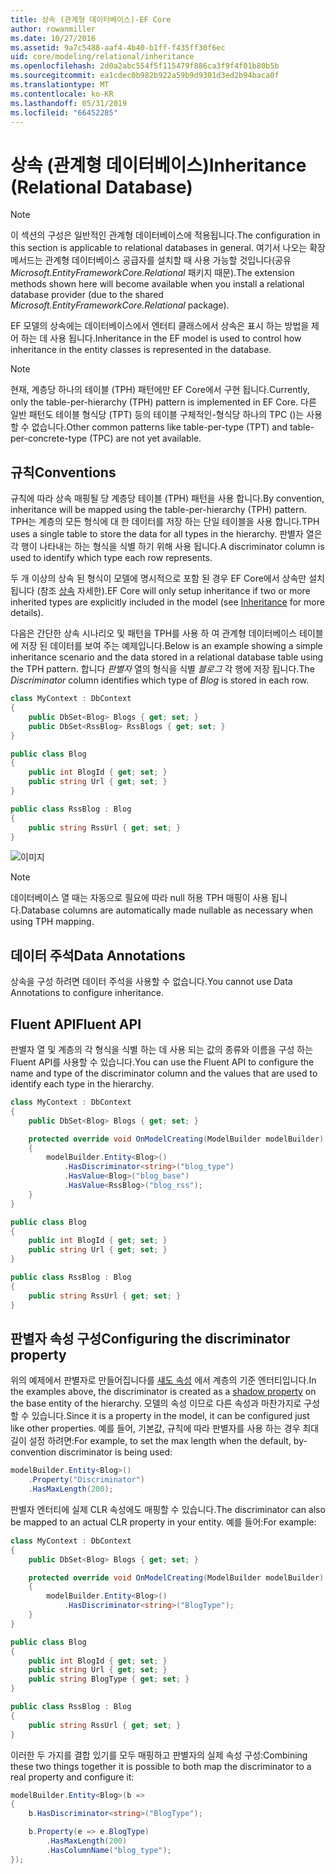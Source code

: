```yaml
---
title: 상속 (관계형 데이터베이스)-EF Core
author: rowanmiller
ms.date: 10/27/2016
ms.assetid: 9a7c5488-aaf4-4b40-b1ff-f435ff30f6ec
uid: core/modeling/relational/inheritance
ms.openlocfilehash: 2d0a2abc554f5f115479f886ca3f9f4f01b80b5b
ms.sourcegitcommit: ea1cdec0b982b922a59b9d9301d3ed2b94baca0f
ms.translationtype: MT
ms.contentlocale: ko-KR
ms.lasthandoff: 05/31/2019
ms.locfileid: "66452285"
---
```

# <a name="inheritance-relational-database"></a><span data-ttu-id="1c741-102">상속 (관계형 데이터베이스)</span><span class="sxs-lookup"><span data-stu-id="1c741-102">Inheritance (Relational Database)</span></span>

> [!NOTE]  
> <span data-ttu-id="1c741-103">이 섹션의 구성은 일반적인 관계형 데이터베이스에 적용됩니다.</span><span class="sxs-lookup"><span data-stu-id="1c741-103">The configuration in this section is applicable to relational databases in general.</span></span> <span data-ttu-id="1c741-104">여기서 나오는 확장 메서드는 관계형 데이터베이스 공급자를 설치할 때 사용 가능할 것입니다(공유 *Microsoft.EntityFrameworkCore.Relational* 패키지 때문).</span><span class="sxs-lookup"><span data-stu-id="1c741-104">The extension methods shown here will become available when you install a relational database provider (due to the shared *Microsoft.EntityFrameworkCore.Relational* package).</span></span>

<span data-ttu-id="1c741-105">EF 모델의 상속에는 데이터베이스에서 엔터티 클래스에서 상속은 표시 하는 방법을 제어 하는 데 사용 됩니다.</span><span class="sxs-lookup"><span data-stu-id="1c741-105">Inheritance in the EF model is used to control how inheritance in the entity classes is represented in the database.</span></span>

> [!NOTE]  
> <span data-ttu-id="1c741-106">현재, 계층당 하나의 테이블 (TPH) 패턴에만 EF Core에서 구현 됩니다.</span><span class="sxs-lookup"><span data-stu-id="1c741-106">Currently, only the table-per-hierarchy (TPH) pattern is implemented in EF Core.</span></span> <span data-ttu-id="1c741-107">다른 일반 패턴도 테이블 형식당 (TPT) 등의 테이블 구체적인-형식당 하나의 TPC ()는 사용할 수 없습니다.</span><span class="sxs-lookup"><span data-stu-id="1c741-107">Other common patterns like table-per-type (TPT) and table-per-concrete-type (TPC) are not yet available.</span></span>

## <a name="conventions"></a><span data-ttu-id="1c741-108">규칙</span><span class="sxs-lookup"><span data-stu-id="1c741-108">Conventions</span></span>

<span data-ttu-id="1c741-109">규칙에 따라 상속 매핑될 당 계층당 테이블 (TPH) 패턴을 사용 합니다.</span><span class="sxs-lookup"><span data-stu-id="1c741-109">By convention, inheritance will be mapped using the table-per-hierarchy (TPH) pattern.</span></span> <span data-ttu-id="1c741-110">TPH는 계층의 모든 형식에 대 한 데이터를 저장 하는 단일 테이블을 사용 합니다.</span><span class="sxs-lookup"><span data-stu-id="1c741-110">TPH uses a single table to store the data for all types in the hierarchy.</span></span> <span data-ttu-id="1c741-111">판별자 열은 각 행이 나타내는 하는 형식을 식별 하기 위해 사용 됩니다.</span><span class="sxs-lookup"><span data-stu-id="1c741-111">A discriminator column is used to identify which type each row represents.</span></span>

<span data-ttu-id="1c741-112">두 개 이상의 상속 된 형식이 모델에 명시적으로 포함 된 경우 EF Core에서 상속만 설치 됩니다 (참조 [상속](../inheritance.md) 자세한).</span><span class="sxs-lookup"><span data-stu-id="1c741-112">EF Core will only setup inheritance if two or more inherited types are explicitly included in the model (see [Inheritance](../inheritance.md) for more details).</span></span>

<span data-ttu-id="1c741-113">다음은 간단한 상속 시나리오 및 패턴을 TPH를 사용 하 여 관계형 데이터베이스 테이블에 저장 된 데이터를 보여 주는 예제입니다.</span><span class="sxs-lookup"><span data-stu-id="1c741-113">Below is an example showing a simple inheritance scenario and the data stored in a relational database table using the TPH pattern.</span></span> <span data-ttu-id="1c741-114">합니다 *판별자* 열의 형식을 식별 *블로그* 각 행에 저장 됩니다.</span><span class="sxs-lookup"><span data-stu-id="1c741-114">The *Discriminator* column identifies which type of *Blog* is stored in each row.</span></span>

<!-- [!code-csharp[Main](samples/core/relational/Modeling/Conventions/Samples/InheritanceDbSets.cs)] -->
``` csharp
class MyContext : DbContext
{
    public DbSet<Blog> Blogs { get; set; }
    public DbSet<RssBlog> RssBlogs { get; set; }
}

public class Blog
{
    public int BlogId { get; set; }
    public string Url { get; set; }
}

public class RssBlog : Blog
{
    public string RssUrl { get; set; }
}
```

![이미지](_static/inheritance-tph-data.png)

>[!NOTE]
> <span data-ttu-id="1c741-116">데이터베이스 열 때는 자동으로 필요에 따라 null 허용 TPH 매핑이 사용 됩니다.</span><span class="sxs-lookup"><span data-stu-id="1c741-116">Database columns are automatically made nullable as necessary when using TPH mapping.</span></span>

## <a name="data-annotations"></a><span data-ttu-id="1c741-117">데이터 주석</span><span class="sxs-lookup"><span data-stu-id="1c741-117">Data Annotations</span></span>

<span data-ttu-id="1c741-118">상속을 구성 하려면 데이터 주석을 사용할 수 없습니다.</span><span class="sxs-lookup"><span data-stu-id="1c741-118">You cannot use Data Annotations to configure inheritance.</span></span>

## <a name="fluent-api"></a><span data-ttu-id="1c741-119">Fluent API</span><span class="sxs-lookup"><span data-stu-id="1c741-119">Fluent API</span></span>

<span data-ttu-id="1c741-120">판별자 열 및 계층의 각 형식을 식별 하는 데 사용 되는 값의 종류와 이름을 구성 하는 Fluent API를 사용할 수 있습니다.</span><span class="sxs-lookup"><span data-stu-id="1c741-120">You can use the Fluent API to configure the name and type of the discriminator column and the values that are used to identify each type in the hierarchy.</span></span>

<!-- [!code-csharp[Main](samples/core/relational/Modeling/FluentAPI/Samples/InheritanceTPHDiscriminator.cs?highlight=7,8,9,10)] -->
``` csharp
class MyContext : DbContext
{
    public DbSet<Blog> Blogs { get; set; }

    protected override void OnModelCreating(ModelBuilder modelBuilder)
    {
        modelBuilder.Entity<Blog>()
            .HasDiscriminator<string>("blog_type")
            .HasValue<Blog>("blog_base")
            .HasValue<RssBlog>("blog_rss");
    }
}

public class Blog
{
    public int BlogId { get; set; }
    public string Url { get; set; }
}

public class RssBlog : Blog
{
    public string RssUrl { get; set; }
}
```

## <a name="configuring-the-discriminator-property"></a><span data-ttu-id="1c741-121">판별자 속성 구성</span><span class="sxs-lookup"><span data-stu-id="1c741-121">Configuring the discriminator property</span></span>

<span data-ttu-id="1c741-122">위의 예제에서 판별자로 만들어집니다를 [섀도 속성](xref:core/modeling/shadow-properties) 에서 계층의 기준 엔터티입니다.</span><span class="sxs-lookup"><span data-stu-id="1c741-122">In the examples above, the discriminator is created as a [shadow property](xref:core/modeling/shadow-properties) on the base entity of the hierarchy.</span></span> <span data-ttu-id="1c741-123">모델의 속성 이므로 다른 속성과 마찬가지로 구성할 수 있습니다.</span><span class="sxs-lookup"><span data-stu-id="1c741-123">Since it is a property in the model, it can be configured just like other properties.</span></span> <span data-ttu-id="1c741-124">예를 들어, 기본값, 규칙에 따라 판별자를 사용 하는 경우 최대 길이 설정 하려면:</span><span class="sxs-lookup"><span data-stu-id="1c741-124">For example, to set the max length when the default, by-convention discriminator is being used:</span></span>

```C#
modelBuilder.Entity<Blog>()
    .Property("Discriminator")
    .HasMaxLength(200);
```

<span data-ttu-id="1c741-125">판별자 엔터티에 실제 CLR 속성에도 매핑할 수 있습니다.</span><span class="sxs-lookup"><span data-stu-id="1c741-125">The discriminator can also be mapped to an actual CLR property in your entity.</span></span> <span data-ttu-id="1c741-126">예를 들어:</span><span class="sxs-lookup"><span data-stu-id="1c741-126">For example:</span></span>
```C#
class MyContext : DbContext
{
    public DbSet<Blog> Blogs { get; set; }

    protected override void OnModelCreating(ModelBuilder modelBuilder)
    {
        modelBuilder.Entity<Blog>()
            .HasDiscriminator<string>("BlogType");
    }
}

public class Blog
{
    public int BlogId { get; set; }
    public string Url { get; set; }
    public string BlogType { get; set; }
}

public class RssBlog : Blog
{
    public string RssUrl { get; set; }
}
```

<span data-ttu-id="1c741-127">이러한 두 가지를 결합 있기를 모두 매핑하고 판별자의 실제 속성 구성:</span><span class="sxs-lookup"><span data-stu-id="1c741-127">Combining these two things together it is possible to both map the discriminator to a real property and configure it:</span></span>
```C#
modelBuilder.Entity<Blog>(b =>
{
    b.HasDiscriminator<string>("BlogType");

    b.Property(e => e.BlogType)
        .HasMaxLength(200)
        .HasColumnName("blog_type");
});
```
